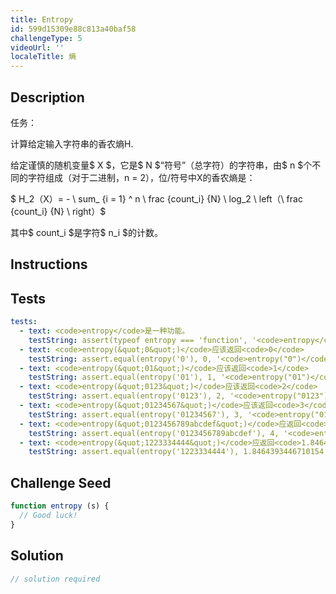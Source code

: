 ```yaml
---
title: Entropy
id: 599d15309e88c813a40baf58
challengeType: 5
videoUrl: ''
localeTitle: 熵
---
```


## Description
<section id="description">任务： <p>计算给定输入字符串的香农熵H. </p><p>给定谨慎的随机变量$ X $，它是$ N $“符号”（总字符）的字符串，由$ n $个不同的字符组成（对于二进制，n = 2），位/符号中X的香农熵是： </p><p> $ H_2（X）=  -  \ sum_ {i = 1} ^ n \ frac {count_i} {N} \ log_2 \ left（\ frac {count_i} {N} \ right）$ </p><p>其中$ count_i $是字符$ n_i $的计数。 </p></section>

## Instructions
<section id="instructions">
</section>

## Tests
<section id='tests'>

```yml
tests:
  - text: <code>entropy</code>是一种功能。
    testString: assert(typeof entropy === 'function', '<code>entropy</code> is a function.');
  - text: <code>entropy(&quot;0&quot;)</code>应该返回<code>0</code>
    testString: assert.equal(entropy('0'), 0, '<code>entropy("0")</code> should return <code>0</code>');
  - text: <code>entropy(&quot;01&quot;)</code>应该返回<code>1</code>
    testString: assert.equal(entropy('01'), 1, '<code>entropy("01")</code> should return <code>1</code>');
  - text: <code>entropy(&quot;0123&quot;)</code>应该返回<code>2</code>
    testString: assert.equal(entropy('0123'), 2, '<code>entropy("0123")</code> should return <code>2</code>');
  - text: <code>entropy(&quot;01234567&quot;)</code>应该返回<code>3</code>
    testString: assert.equal(entropy('01234567'), 3, '<code>entropy("01234567")</code> should return <code>3</code>');
  - text: <code>entropy(&quot;0123456789abcdef&quot;)</code>应返回<code>4</code>
    testString: assert.equal(entropy('0123456789abcdef'), 4, '<code>entropy("0123456789abcdef")</code> should return <code>4</code>');
  - text: <code>entropy(&quot;1223334444&quot;)</code>应返回<code>1.8464393446710154</code>
    testString: assert.equal(entropy('1223334444'), 1.8464393446710154, '<code>entropy("1223334444")</code> should return <code>1.8464393446710154</code>');

```

</section>

## Challenge Seed
<section id='challengeSeed'>

<div id='js-seed'>

```js
function entropy (s) {
  // Good luck!
}

```

</div>



</section>

## Solution
<section id='solution'>

```js
// solution required
```
</section>
